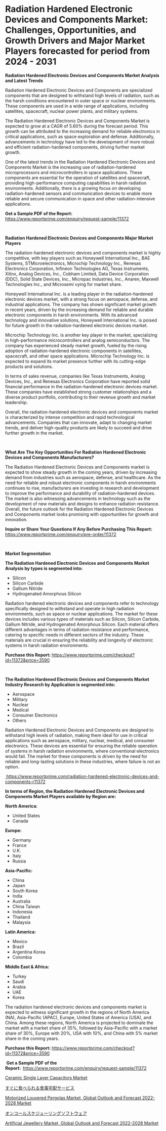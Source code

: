 <p><h1>Radiation Hardened Electronic Devices and Components Market: Challenges, Opportunities, and Growth Drivers and Major Market Players forecasted for period from 2024 - 2031</h1></p><p><strong>Radiation Hardened Electronic Devices and Components Market Analysis and Latest Trends</strong></p>
<p><p>Radiation Hardened Electronic Devices and Components are specialized components that are designed to withstand high levels of radiation, such as the harsh conditions encountered in outer space or nuclear environments. These components are used in a wide range of applications, including satellites, spacecraft, nuclear power plants, and military systems.</p><p>The Radiation Hardened Electronic Devices and Components Market is expected to grow at a CAGR of 5.60% during the forecast period. This growth can be attributed to the increasing demand for reliable electronics in critical applications, such as space exploration and defense. Additionally, advancements in technology have led to the development of more robust and efficient radiation-hardened components, driving further market growth.</p><p>One of the latest trends in the Radiation Hardened Electronic Devices and Components Market is the increasing use of radiation-hardened microprocessors and microcontrollers in space applications. These components are essential for the operation of satellites and spacecraft, providing high-performance computing capabilities in harsh radiation environments. Additionally, there is a growing focus on developing radiation-hardened sensors and communication devices to enable more reliable and secure communication in space and other radiation-intensive applications.</p></p>
<p><strong>Get a Sample PDF of the Report:&nbsp;</strong> <a href="https://www.reportprime.com/enquiry/request-sample/11372">https://www.reportprime.com/enquiry/request-sample/11372</a></p>
<p>&nbsp;</p>
<p><strong>Radiation Hardened Electronic Devices and Components Major Market Players</strong></p>
<p><p>The radiation-hardened electronic devices and components market is highly competitive, with key players such as Honeywell International Inc., BAE Systems, STMicroelectronics, Microchip Technology Inc., Renesas Electronics Corporation, Infineon Technologies AG, Texas Instruments, Xilinx, Analog Devices, Inc., Cobham Limited, Data Device Corporation (DDC), Solid State Devices, Inc., Micropac Industries, Inc., Anaren, Maxwell Technologies Inc., and Microsemi vying for market share.</p><p>Honeywell International Inc. is a leading player in the radiation-hardened electronic devices market, with a strong focus on aerospace, defense, and industrial applications. The company has shown significant market growth in recent years, driven by the increasing demand for reliable and durable electronic components in harsh environments. With its advanced technology and innovative solutions, Honeywell International Inc. is poised for future growth in the radiation-hardened electronic devices market.</p><p>Microchip Technology Inc. is another key player in the market, specializing in high-performance microcontrollers and analog semiconductors. The company has experienced steady market growth, fueled by the rising adoption of radiation-hardened electronic components in satellites, spacecraft, and other space applications. Microchip Technology Inc. is expected to expand its market presence further with its cutting-edge products and solutions.</p><p>In terms of sales revenue, companies like Texas Instruments, Analog Devices, Inc., and Renesas Electronics Corporation have reported solid financial performance in the radiation-hardened electronic devices market. These companies have established strong customer relationships and a diverse product portfolio, contributing to their revenue growth and market leadership.</p><p>Overall, the radiation-hardened electronic devices and components market is characterized by intense competition and rapid technological advancements. Companies that can innovate, adapt to changing market trends, and deliver high-quality products are likely to succeed and drive further growth in the market.</p></p>
<p>&nbsp;</p>
<p><strong>What Are The Key Opportunities For Radiation Hardened Electronic Devices and Components Manufacturers?</strong></p>
<p><p>The Radiation Hardened Electronic Devices and Components market is expected to show steady growth in the coming years, driven by increasing demand from industries such as aerospace, defense, and healthcare. As the need for reliable and robust electronic components in harsh environments continues to rise, manufacturers are investing in research and development to improve the performance and durability of radiation-hardened devices. The market is also witnessing advancements in technology such as the development of new materials and designs to enhance radiation resistance. Overall, the future outlook for the Radiation Hardened Electronic Devices and Components market looks promising with opportunities for growth and innovation.</p></p>
<p><strong>Inquire or Share Your Questions If Any Before Purchasing This Report:</strong> <a href="https://www.reportprime.com/enquiry/pre-order/11372">https://www.reportprime.com/enquiry/pre-order/11372</a></p>
<p>&nbsp;</p>
<p><strong>Market Segmentation</strong></p>
<p><strong>The Radiation Hardened Electronic Devices and Components Market Analysis by types is segmented into:</strong></p>
<p><ul><li>Silicon</li><li>Silicon Carbide</li><li>Gallium Nitride</li><li>Hydrogenated Amorphous Silicon</li></ul></p>
<p><p>Radiation hardened electronic devices and components refer to technology specifically designed to withstand and operate in high radiation environments, such as space or nuclear applications. The market for these devices includes various types of materials such as Silicon, Silicon Carbide, Gallium Nitride, and Hydrogenated Amorphous Silicon. Each material offers different advantages in terms of radiation resistance and performance, catering to specific needs in different sectors of the industry. These materials are crucial in ensuring the reliability and longevity of electronic systems in harsh radiation environments.</p></p>
<p><strong>Purchase this Report:&nbsp;</strong><a href="https://www.reportprime.com/checkout?id=11372&price=3590">https://www.reportprime.com/checkout?id=11372&price=3590</a></p>
<p>&nbsp;</p>
<p><strong>The Radiation Hardened Electronic Devices and Components Market Industry Research by Application is segmented into:</strong></p>
<p><ul><li>Aerospace</li><li>Military</li><li>Nuclear</li><li>Medical</li><li>Consumer Electronics</li><li>Others</li></ul></p>
<p><p>Radiation Hardened Electronic Devices and Components are designed to withstand high levels of radiation, making them ideal for use in critical applications such as aerospace, military, nuclear, medical, and consumer electronics. These devices are essential for ensuring the reliable operation of systems in harsh radiation environments, where conventional electronics would fail. The market for these components is driven by the need for reliable and long-lasting solutions in these industries, where failure is not an option.</p></p>
<p><a href="https://www.reportprime.com/radiation-hardened-electronic-devices-and-components-r11372">&nbsp;https://www.reportprime.com/radiation-hardened-electronic-devices-and-components-r11372</a></p>
<p><strong>In terms of Region, the Radiation Hardened Electronic Devices and Components Market Players available by Region are:</strong></p>
<p>
    <p> <strong> North America: </strong>
        <ul>
            <li>United States</li>
            <li>Canada</li>
        </ul>
        </p> 
    <p> <strong> Europe: </strong>
        <ul>
            <li>Germany</li>
            <li>France</li>
            <li>U.K.</li>
            <li>Italy</li>
            <li>Russia</li>
        </ul>
        </p> 
    <p> <strong> Asia-Pacific: </strong>
        <ul>
            <li>China</li>
            <li>Japan</li>
            <li>South Korea</li>
            <li>India</li>
            <li>Australia</li>
            <li>China Taiwan</li>
            <li>Indonesia</li>
            <li>Thailand</li>
            <li>Malaysia</li>
        </ul>
        </p> 
    <p> <strong> Latin America: </strong>
        <ul>
            <li>Mexico</li>
            <li>Brazil</li>
            <li>Argentina Korea</li>
            <li>Colombia</li>
        </ul>
        </p> 
    <p> <strong> Middle East & Africa: </strong>
        <ul>
            <li>Turkey</li>
            <li>Saudi</li>
            <li>Arabia</li>
            <li>UAE</li>
            <li>Korea</li>
        </ul>
    </p>
    </p>
<p><p>The radiation hardened electronic devices and components market is expected to witness significant growth in the regions of North America (NA), Asia-Pacific (APAC), Europe, United States of America (USA), and China. Among these regions, North America is projected to dominate the market with a market share of 35%, followed by Asia-Pacific with a market share of 30%, Europe with 20%, USA with 10%, and China with 5% market share in the coming years.</p></p>
<p><strong>Purchase this Report: </strong><a href="https://www.reportprime.com/checkout?id=11372&price=3590">https://www.reportprime.com/checkout?id=11372&price=3590</a></p>
<p>&nbsp;<strong>Get a Sample PDF of the Report:&nbsp;&nbsp;</strong><a href="https://www.reportprime.com/enquiry/request-sample/11372">https://www.reportprime.com/enquiry/request-sample/11372</a></p>
<p><strong></strong></p>
<p><p><a href="https://github.com/lylyparadise/Market-Research-Report-List-5/blob/main/ceramic-single-layer-capacitors-market.md">Ceramic Single Layer Capacitors Market</a></p><p><a href="https://medium.com/@eunawiegad2023/%E5%8D%B3%E9%A3%9F%E9%A3%9F%E4%BA%8B%E3%83%87%E3%83%AA%E3%83%90%E3%83%AA%E3%83%BC%E3%82%B5%E3%83%BC%E3%83%93%E3%82%B9%E5%B8%82%E5%A0%B4%E3%81%AE%E3%82%B5%E3%82%A4%E3%82%BA%E3%81%A8%E3%82%B7%E3%82%A7%E3%82%A2%E5%88%86%E6%9E%90-%E6%88%90%E9%95%B7%E5%82%BE%E5%90%91%E3%81%A8%E4%BA%88%E6%B8%AC2024%E5%B9%B4-2031%E5%B9%B4-ce5d503e456d">すぐに食べられる食事宅配サービス</a></p><p><a href="https://issuu.com/reportprime-2/docs/motorized-louvered-pergolas-market-_ed21f0d45f3438">Motorized Louvered Pergolas Market, Global Outlook and Forecast 2022-2028 Market</a></p><p><a href="https://medium.com/@lillianamurazik2023/%E3%82%AA%E3%83%B3%E3%82%B3%E3%83%BC%E3%83%AB%E3%82%B9%E3%82%B1%E3%82%B8%E3%83%A5%E3%83%BC%E3%83%AA%E3%83%B3%E3%82%B0%E3%82%BD%E3%83%95%E3%83%88%E3%82%A6%E3%82%A7%E3%82%A2%E3%81%AE%E5%B8%82%E5%A0%B4%E8%A6%8F%E6%A8%A1%E3%81%AF-%E3%82%BF%E3%82%A4%E3%83%97-%E3%82%AF%E3%83%A9%E3%82%A6%E3%83%89%E3%83%99%E3%83%BC%E3%82%B9-%E3%82%AA%E3%83%B3%E3%83%97%E3%83%AC%E3%83%9F%E3%82%B9-%E8%A3%BD%E5%93%81-%E3%83%93%E3%82%B8%E3%83%8D%E3%82%B9-%E5%8C%BB%E7%99%82%E7%94%A8-%E5%88%A5%E3%81%AB%E5%88%86%E9%A1%9E%E3%81%95%E3%82%8C-2024%E5%B9%B4%E3%81%8B%E3%82%892031%E5%B9%B4%E3%81%BE%E3%81%A7%E3%81%AE%E3%82%B0%E3%83%AD%E3%83%BC%E3%83%90%E3%83%AB%E7%94%A3%E6%A5%AD%E5%88%86%E6%9E%90-%E3%82%B7%E3%82%A7%E3%82%A2-%E6%88%90%E9%95%B7-%E3%83%88%E3%83%AC%E3%83%B3-0abac90d5d23">オンコールスケジューリングソフトウェア</a></p><p><a href="https://issuu.com/reportprime-2/docs/artificial-jewellery-market-global-_fc6c73bb490982">Artificial Jewellery Market, Global Outlook and Forecast 2022-2028 Market</a></p></p>